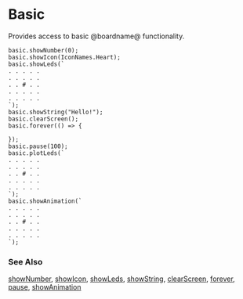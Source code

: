 # Basic

Provides access to basic @boardname@ functionality.

```cards
basic.showNumber(0);
basic.showIcon(IconNames.Heart);
basic.showLeds(`
. . . . .
. . . . .
. . # . .
. . . . .
. . . . .
`);
basic.showString("Hello!");
basic.clearScreen();
basic.forever(() => {
    
});
basic.pause(100);
basic.plotLeds(`
. . . . .
. . . . .
. . # . .
. . . . .
. . . . .
`);
basic.showAnimation(`
. . . . .
. . . . .
. . # . .
. . . . .
. . . . .
`);
```

### See Also

[showNumber](/reference/basic/show-number), 
[showIcon](/reference/basic/show-icon),
[showLeds](/reference/basic/show-leds), [showString](/reference/basic/show-string), 
[clearScreen](/reference/basic/clear-screen), [forever](/reference/basic/forever), [pause](/reference/basic/pause), 
[showAnimation](/reference/basic/show-animation)
